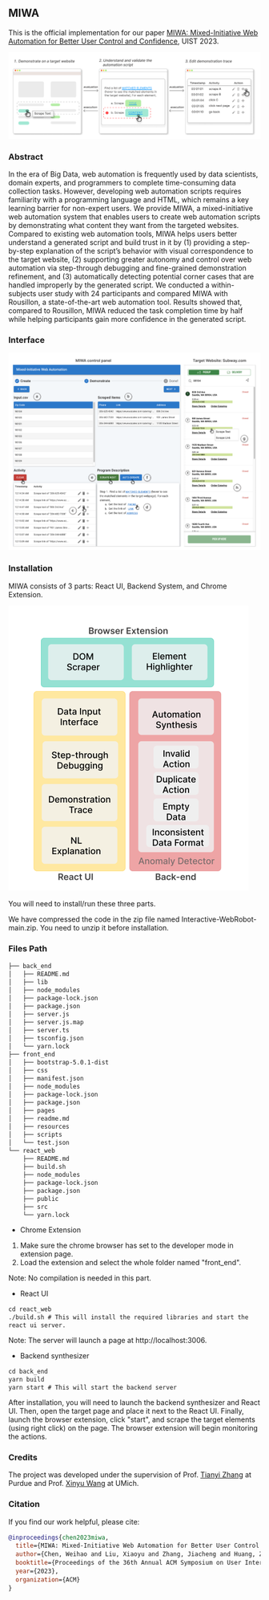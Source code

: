 ## MIWA
This is the official implementation for our paper [MIWA: Mixed-Initiative Web Automation for Better User Control and Confidence](https://tianyi-zhang.github.io/files/uist2023-miwa.pdf), UIST 2023.

![teaser](teaser.png)

### Abstract
In the era of Big Data, web automation is frequently used by data scientists, domain experts, and programmers to complete time-consuming data collection tasks. However, developing web automation scripts requires familiarity with a programming language and HTML, which remains a key learning barrier for non-expert users. We provide MIWA, a mixed-initiative web automation system that enables users to create web automation scripts by demonstrating what content they want from the targeted websites. Compared to existing web automation tools, MIWA helps users better understand a generated script and build trust in it by (1) providing a step-by-step explanation of the script’s behavior with visual correspondence to
the target website, (2) supporting greater autonomy and control over web automation via step-through debugging and fine-grained demonstration refinement, and (3) automatically detecting potential corner cases that are handled improperly by the generated script. We conducted a within-subjects user study with 24 participants and compared MIWA with Rousillon, a state-of-the-art web automation tool. Results showed that, compared to Rousillon, MIWA reduced the task completion time by half while helping participants gain more confidence in the generated script.




### Interface
![](Interface.png)


### Installation
MIWA consists of 3 parts: React UI, Backend System, and Chrome Extension. <br>

![arch](arch.png) <br>

You will need to install/run these three parts. <br>

We have compressed the code in the zip file named Interactive-WebRobot-main.zip. You need to unzip it before installation.

### Files Path
```shell
├── back_end
│   ├── README.md
│   ├── lib
│   ├── node_modules
│   ├── package-lock.json
│   ├── package.json
│   ├── server.js
│   ├── server.js.map
│   ├── server.ts
│   ├── tsconfig.json
│   └── yarn.lock
├── front_end
│   ├── bootstrap-5.0.1-dist
│   ├── css
│   ├── manifest.json
│   ├── node_modules
│   ├── package-lock.json
│   ├── package.json
│   ├── pages
│   ├── readme.md
│   ├── resources
│   ├── scripts
│   └── test.json
└── react_web
    ├── README.md
    ├── build.sh
    ├── node_modules
    ├── package-lock.json
    ├── package.json
    ├── public
    ├── src
    └── yarn.lock
```

- Chrome Extension

1. Make sure the chrome browser has set to the developer mode in extension page.
2. Load the extension and select the whole folder named "front_end".

Note: No compilation is needed in this part.

- React UI
```shell
cd react_web
./build.sh # This will install the required libraries and start the react ui server.
```
Note: The server will launch a page at http://localhost:3006.
- Backend synthesizer
```shell
cd back_end
yarn build
yarn start # This will start the backend server
```
After installation, you will need to launch the backend synthesizer and React UI. Then, open the target page and place it next to the React UI. Finally, launch the browser extension, click "start", and scrape the target elements (using right click) on the page. The browser extension will begin monitoring the actions.

### Credits
The project was developed under the supervision of Prof. [Tianyi Zhang](https://tianyi-zhang.github.io/) at Purdue and Prof. [Xinyu Wang](https://web.eecs.umich.edu/~xwangsd/) at UMich.
### Citation
If you find our work helpful, please cite:
```bibtex
@inproceedings{chen2023miwa,
  title={MIWA: Mixed-Initiative Web Automation for Better User Control and Confidence},
  author={Chen, Weihao and Liu, Xiaoyu and Zhang, Jiacheng and Huang, Zhicheng and Lam, Ian Long and Dong, Rui and Wang, Xinyu and Zhang, Tianyi},
  booktitle={Proceedings of the 36th Annual ACM Symposium on User Interface Software and Technology},
  year={2023},
  organization={ACM}
}
